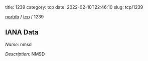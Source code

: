 title: 1239
category: tcp
date: 2022-02-10T22:46:10
slug: tcp/1239

[portdb](/) / [tcp](/category/tcp.html) / 1239


## IANA Data

_Name:_ nmsd

_Description:_ NMSD

